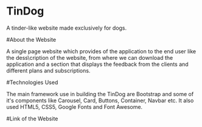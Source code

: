 # TinDog

A tinder-like website made exclusively for dogs.

#About the Website

A single page website which provides of the application to the end user like the dess\cription of the website, from where we can download the application and a section that displays the feedback from the clients and different plans and subscriptions.

#Technologies Used

The main framework use in building the TinDog are Bootstrap and some of it's components like Carousel, Card, Buttons, Container, Navbar etc. It also used HTML5, CSS5, Google Fonts and Font Awesome.

#Link of the Website

